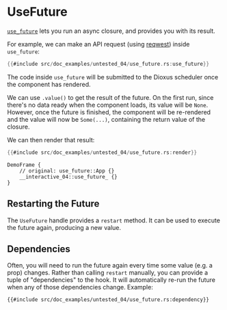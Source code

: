 # UseFuture

[`use_future`](https://docs.rs/dioxus-hooks/latest/dioxus_hooks/fn.use_future.html) lets you run an async closure, and provides you with its result.

For example, we can make an API request (using [reqwest](https://docs.rs/reqwest/latest/reqwest/index.html)) inside `use_future`:

```rust
{{#include src/doc_examples/untested_04/use_future.rs:use_future}}
```

The code inside `use_future` will be submitted to the Dioxus scheduler once the component has rendered.

We can use `.value()` to get the result of the future. On the first run, since there's no data ready when the component loads, its value will be `None`. However, once the future is finished, the component will be re-rendered and the value will now be `Some(...)`, containing the return value of the closure.

We can then render that result:

```rust
{{#include src/doc_examples/untested_04/use_future.rs:render}}
```

```inject-dioxus
DemoFrame {
    // original: use_future::App {}
    __interactive_04::use_future_ {}
}
```

## Restarting the Future

The `UseFuture` handle provides a `restart` method. It can be used to execute the future again, producing a new value.

## Dependencies

Often, you will need to run the future again every time some value (e.g. a prop) changes. Rather than calling `restart` manually, you can provide a tuple of "dependencies" to the hook. It will automatically re-run the future when any of those dependencies change. Example:

```rust, no_run
{{#include src/doc_examples/untested_04/use_future.rs:dependency}}
```
